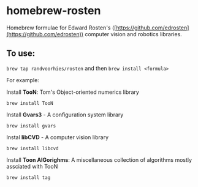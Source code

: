 # homebrew-rosten #
Homebrew formulae for Edward Rosten's ([https://github.com/edrosten](https://github.com/edrosten)) computer vision and robotics libraries.

## To use: ##

`brew tap randvoorhies/rosten` and then `brew install <formula>`

For example:

Install __TooN__: Tom's Object-oriented numerics library

`brew install TooN`

Install __Gvars3__ - A configuration system library

`brew install gvars`

Instal __libCVD__ - A computer vision library

`brew install libcvd`

Install __Toon AlGorighms__: A miscellaneous collection of algorithms mostly assciated with TooN

`brew install tag`

